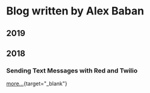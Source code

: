 # Blog written by Alex Baban

## 2019

## 2018
### Sending Text Messages with Red and Twilio
[more...](https://www.twilio.com/blog/send-text-messages-red-language-twilio){target="_blank"}
